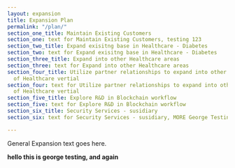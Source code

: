 ```yaml
---
layout: expansion
title: Expansion Plan
permalink: "/plan/"
section_one_title: Maintain Existing Customers
section_one: text for Maintain Existing Customers, testing 123
section_two_title: Expand exisitng base in Healthcare - Diabetes
section_two: text for Expand exisitng base in Healthcare - Diabetes
section_three_title: Expand into other Healthcare areas
section_three: text for Expand into other Healthcare areas
section_four_title: Utilize partner relationships to expand into other areas outside
  of Healthcare vertial
section_four: text for Utilize partner relationships to expand into other areas outside
  of Healthcare vertial
section_five_title: Explore R&D in Blockchain workflow
section_five: text for Explore R&D in Blockchain workflow
section_six_title: Security Services - susidiary
section_six: text for Security Services - susidiary, MORE George Testing

---
```

General Expansion text goes here.

**hello this is george testing, and again**